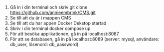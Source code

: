 1. Gå in i din terminal och skriv git clone https://github.com/annieembrink/CMS.git
2. Se till att du är i mappen CMS
3. Se till att du har appen Docker Dekstop startad
4. Skriv i din terminal docker compose up
5. För att besöka applikationen, gå in på localhost:8087
6. För att se databasen, gå in på localhost:8089 (server: mysql, användare: db_user, lösenord: db_password)
